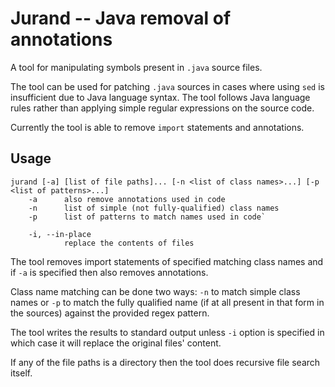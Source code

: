 # Jurand -- Java removal of annotations

A tool for manipulating symbols present in `.java` source files.

The tool can be used for patching `.java` sources in cases where using `sed` is
insufficient due to Java language syntax. The tool follows Java language rules
rather than applying simple regular expressions on the source code.

Currently the tool is able to remove `import` statements and annotations.

## Usage

	jurand [-a] [list of file paths]... [-n <list of class names>...] [-p <list of patterns>...]
		-a		also remove annotations used in code
		-n		list of simple (not fully-qualified) class names
		-p		list of patterns to match names used in code`
		
		-i, --in-place
				replace the contents of files

The tool removes import statements of specified matching class names and if `-a`
is specified then also removes annotations.

Class name matching can be done two ways: `-n` to match simple class names or
`-p` to match the fully qualified name (if at all present in that form in the
sources) against the provided regex pattern.

The tool writes the results to standard output unless `-i` option is specified
in which case it will replace the original files' content.

If any of the file paths is a directory then the tool does recursive file search
itself.
